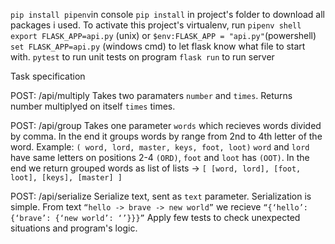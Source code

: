 `pip install pipenv`in console
`pip install` in project's folder to download all packages i used.
To activate this project's virtualenv, run `pipenv shell`
`export FLASK_APP=api.py` (unix) or 
`$env:FLASK_APP = "api.py"`(powershell)
`set FLASK_APP=api.py` (windows cmd) to let flask know what file to start with.
`pytest` to run unit tests on program
`flask run` to run server

Task specification

POST:  /api/multiply
Takes two paramaters `number` and `times`. Returns number multiplyed on itself `times` times.

POST:  /api/group
Takes one parameter `words` which recieves words divided by comma. In the end it groups  words by range from 2nd to 4th letter of the word. Example: `( word, lord, master, keys, foot, loot)`  `word` and `lord` have same letters on positions 2-4 `(ORD)`, `foot` and `loot` has `(OOT)`. In the end we return grouped words as list of lists -> `[ [word, lord], [foot, loot], [keys], [master] ]`

POST:  /api/serialize
Serialize text, sent as `text` parameter. Serialization is simple. From text `“hello -> brave -> new world”` we recieve `“{‘hello’: {‘brave’: {‘new world’: ‘’}}}”` Apply few tests to check unexpected situations and program's logic.
